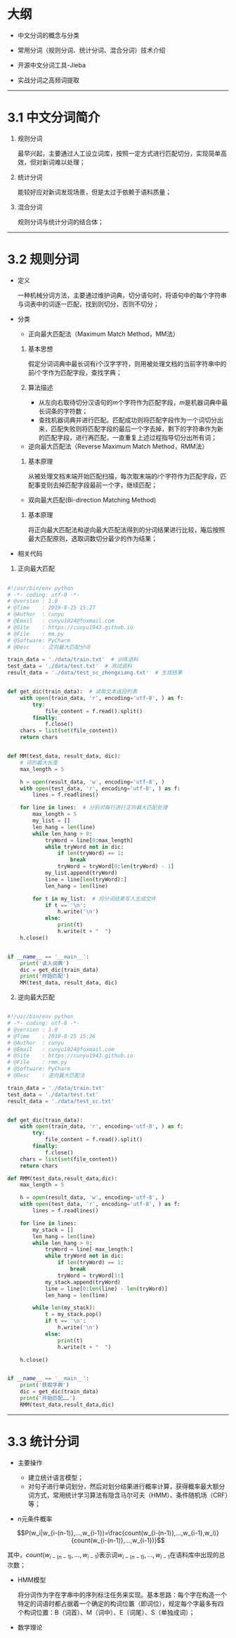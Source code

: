 # 大纲

- 中文分词的概念与分类

- 常用分词（规则分词、统计分词、混合分词）技术介绍

- 开源中文分词工具-Jieba

- 实战分词之高频词提取

---

# 3.1 中文分词简介

1. 规则分词

	最早兴起，主要通过人工设立词库，按照一定方式进行匹配切分，实现简单高效，但对新词难以处理；

2. 统计分词
	
	能较好应对新词发现场景，但是太过于依赖于语料质量；

3. 混合分词

	规则分词与统计分词的结合体；

---

# 3.2 规则分词

- 定义

	一种机械分词方法，主要通过维护词典，切分语句时，将语句中的每个字符串与词表中的词逐一匹配，找到则切分，否则不切分；

- 分类

	- 正向最大匹配法（Maximum Match Method，MM法）

	1. 基本思想

		假定分词词典中最长词有$i$个汉字字符，则用被处理文档的当前字符串中的前$i$个字作为匹配字段，查找字典；

	2. 算法描述

		- 从左向右取待切分汉语句的$m$个字符作为匹配字段，$m$是机器词典中最长词条的字符数；
		- 查找机器词典并进行匹配。匹配成功则将匹配字段作为一个词切分出来，匹配失败则将匹配字段的最后一个字去掉，剩下的字符串作为新的匹配字段，进行再匹配，一直重复上述过程指导切分出所有词；

	- 逆向最大匹配法（Reverse Maximum Match Method，RMM法）

	1. 基本原理

		从被处理文档末端开始匹配扫描，每次取末端的$i$个字符作为匹配字段，匹配事变则去掉匹配字段最前一个字，继续匹配；

	- 双向最大匹配(Bi-direction Matching Method)

	1. 基本原理
		
		将正向最大匹配法和逆向最大匹配法得到的分词结果进行比较，庵后按照最大匹配原则，选取词数切分最少的作为结果；

- 相关代码

1. 正向最大匹配

```python
	
#!/usr/bin/env python
# -*- coding: utf-8 -*-
# @version : 1.0
# @Time    : 2019-8-25 15:27
# @Author  : cunyu
# @Email   : cunyu1024@foxmail.com
# @Site    : https://cunyu1943.github.io
# @File    : mm.py
# @Software: PyCharm
# @Desc    : 正向最大匹配分词

train_data = './data/train.txt'  # 训练语料
test_data = './data/test.txt'  # 测试语料
result_data = './data/test_sc_zhengxiang.txt'  # 生成结果


def get_dic(train_data):  # 读取文本返回列表
    with open(train_data, 'r', encoding='utf-8', ) as f:
        try:
            file_content = f.read().split()
        finally:
            f.close()
    chars = list(set(file_content))
    return chars


def MM(test_data, result_data, dic):
    # 词的最大长度
    max_length = 5

    h = open(result_data, 'w', encoding='utf-8', )
    with open(test_data, 'r', encoding='utf-8', ) as f:
        lines = f.readlines()

    for line in lines:  # 分别对每行进行正向最大匹配处理
        max_length = 5
        my_list = []
        len_hang = len(line)
        while len_hang > 0:
            tryWord = line[0:max_length]
            while tryWord not in dic:
                if len(tryWord) == 1:
                    break
                tryWord = tryWord[0:len(tryWord) - 1]
            my_list.append(tryWord)
            line = line[len(tryWord):]
            len_hang = len(line)

        for t in my_list:  # 将分词结果写入生成文件
            if t == '\n':
                h.write('\n')
            else:
                print(t)
                h.write(t + "  ")
    h.close()


if __name__ == '__main__':
    print('读入词典')
    dic = get_dic(train_data)
    print('开始匹配')
    MM(test_data, result_data, dic)

```

2. 逆向最大匹配

```python

#!/usr/bin/env python
# -*- coding: utf-8 -*-
# @version : 1.0
# @Time    : 2019-8-25 15:36
# @Author  : cunyu
# @Email   : cunyu1024@foxmail.com
# @Site    : https://cunyu1943.github.io
# @File    : rmm.py
# @Software: PyCharm
# @Desc    : 逆向最大匹配法

train_data = './data/train.txt'
test_data = './data/test.txt'
result_data = './data/test_sc.txt'


def get_dic(train_data):
    with open(train_data, 'r', encoding='utf-8', ) as f:
        try:
            file_content = f.read().split()
        finally:
            f.close()
    chars = list(set(file_content))
    return chars

def RMM(test_data,result_data,dic):
    max_length = 5

    h = open(result_data, 'w', encoding='utf-8', )
    with open(test_data, 'r', encoding='utf-8', ) as f:
        lines = f.readlines()

    for line in lines:
        my_stack = []
        len_hang = len(line)
        while len_hang > 0:
            tryWord = line[-max_length:]
            while tryWord not in dic:
                if len(tryWord) == 1:
                    break
                tryWord = tryWord[1:]
            my_stack.append(tryWord)
            line = line[0:len(line) - len(tryWord)]
            len_hang = len(line)

        while len(my_stack):
            t = my_stack.pop()
            if t == '\n':
                h.write('\n')
            else:
                print(t)
                h.write(t + "  ")

    h.close()


if __name__ == '__main__':
    print('获取字典')
    dic = get_dic(train_data)
    print('开始匹配……')
    RMM(test_data,result_data,dic)
```

---

# 3.3 统计分词

- 主要操作

	- 建立统计语言模型；
	- 对句子进行单词划分，然后对划分结果进行概率计算，获得概率最大额分词方式，常用统计学习算法有隐含马尔可夫（HMM）、条件随机场（CRF）等；

- n元条件概率

$$P(w_i|w_{i-(n-1)},…,w_{i-1})=\frac{count(w_{i-(n-1)},…,w_{i-1},w_i)}{count(w_{i-(n-1)},…,w_{i-1})}$$

其中，$count(w_{i-(n-1)},…,w_{i-1})$表示词$w_{i-(n-1)},…,w_{i-1}$在语料库中出现的总次数；

- HMM模型

	将分词作为字在字串中的序列标注任务来实现。基本思路：每个字在构造一个特定的词语时都占据着一个确定的构词位置（即词位），规定每个字最多有四个构词位置：B（词首）、M（词中）、E（词尾）、S（单独成词）；

- 数学理论



